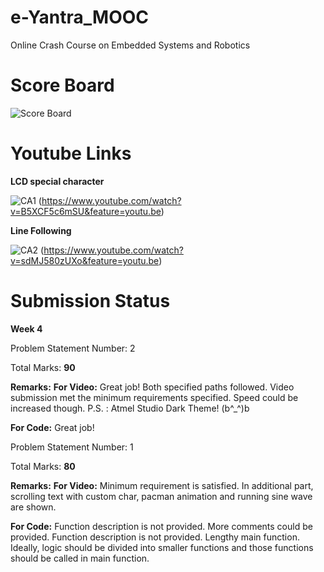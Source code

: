 # e-Yantra_MOOC
Online Crash Course on Embedded Systems and Robotics

# Score Board
![Score Board](https://github.com/koteshkoti/e-Yantra_MOOC/blob/master/MOOC_resources/Score%20Board.png)

# Youtube Links
**LCD special character**


![CA1](https://github.com/koteshkoti/e-Yantra_MOOC/blob/master/MOOC_resources/Screenshot%20(73).png)
(https://www.youtube.com/watch?v=B5XCF5c6mSU&feature=youtu.be)


**Line Following**


![CA2](https://github.com/koteshkoti/e-Yantra_MOOC/blob/master/MOOC_resources/Screenshot%20(72).png)
(https://www.youtube.com/watch?v=sdMJ580zUXo&feature=youtu.be)


# Submission Status

**Week 4**

Problem Statement Number: 2

Total Marks: **90**

**Remarks:**
**For Video:**
Great job! Both specified paths followed. Video submission met the minimum requirements specified. Speed could be increased though. P.S. : Atmel Studio Dark Theme! (b^_^)b

**For Code:**
Great job!


Problem Statement Number: 1


Total Marks: **80**

**Remarks:** 
**For Video:**
Minimum requirement is satisfied. In additional part, scrolling text with custom char, pacman animation and running sine wave are shown.

**For Code:**
Function description is not provided. More comments could be provided. Function description is not provided. Lengthy main function. Ideally, logic should be divided into smaller functions and those functions should be called in main function.

